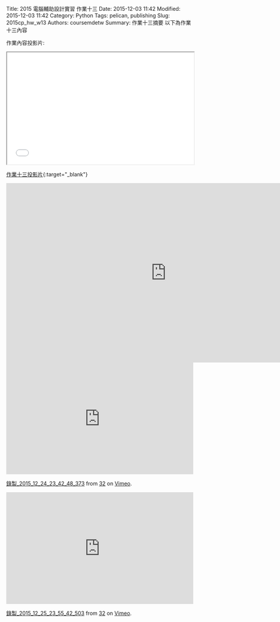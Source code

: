 Title: 2015 電腦輔助設計實習 作業十三
Date: 2015-12-03 11:42
Modified: 2015-12-03 11:42
Category: Python
Tags: pelican, publishing
Slug: 2015cp_hw_w13
Authors: coursemdetw
Summary: 作業十三摘要
以下為作業十三內容

作業內容投影片:

<iframe src="40323132_w13.html" width="500" height="300"></iframe>

[作業十三投影片](40323132_w13.html){:target="_blank"}


<iframe width="854" height="480" src="https://www.youtube.com/embed/96n9eJoqafU" frameborder="0" allowfullscreen></iframe>

<iframe src="https://player.vimeo.com/video/151229681" width="500" height="299" frameborder="0" webkitallowfullscreen mozallowfullscreen allowfullscreen></iframe> <p><a href="https://vimeo.com/151229681">錄製_2015_12_24_23_42_48_373</a> from <a href="https://vimeo.com/user47497810">32</a> on <a href="https://vimeo.com">Vimeo</a>.</p>

<iframe src="https://player.vimeo.com/video/151229682" width="500" height="299" frameborder="0" webkitallowfullscreen mozallowfullscreen allowfullscreen></iframe> <p><a href="https://vimeo.com/151229682">錄製_2015_12_25_23_55_42_503</a> from <a href="https://vimeo.com/user47497810">32</a> on <a href="https://vimeo.com">Vimeo</a>.</p>